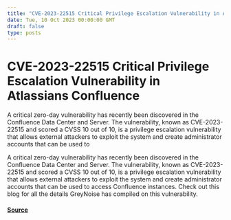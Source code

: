 ```yaml
---
title: "CVE-2023-22515 Critical Privilege Escalation Vulnerability in Atlassians Confluence"
date: Tue, 10 Oct 2023 00:00:00 GMT
draft: false
type: posts
---
```

# CVE-2023-22515 Critical Privilege Escalation Vulnerability in Atlassians Confluence





A critical zero-day vulnerability has recently been discovered in the Confluence Data Center and Server. The vulnerability, known as CVE-2023-22515 and scored a CVSS 10 out of 10, is a privilege escalation vulnerability that allows external attackers to exploit the system and create administrator accounts that can be used to

A critical zero-day vulnerability has recently been discovered in the Confluence Data Center and Server. The vulnerability, known as CVE-2023-22515 and scored a CVSS 10 out of 10, is a privilege escalation vulnerability that allows external attackers to exploit the system and create administrator accounts that can be used to access Confluence instances. Check out this blog for all the details GreyNoise has compiled on this vulnerability.

#### [Source](https://www.greynoise.io/blog/cve-2023-22515-critical-privilege-escalation-vulnerability-in-atlassians-confluence)

